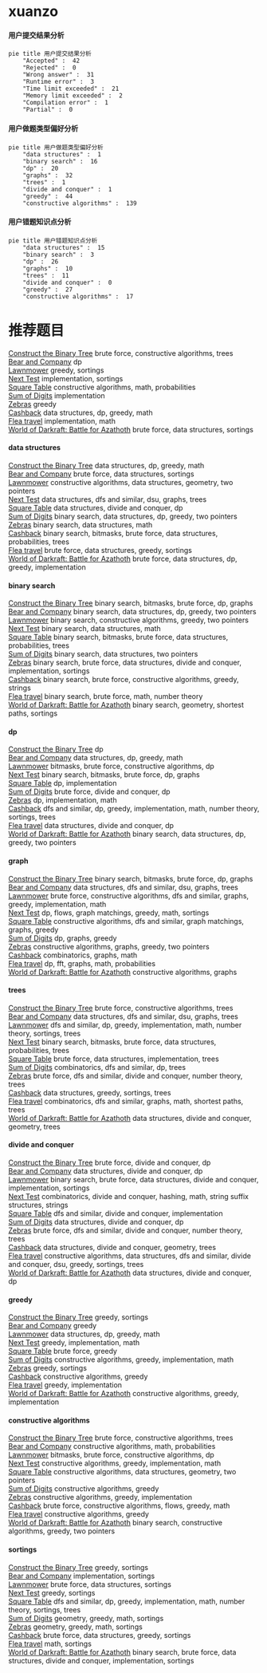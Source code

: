 # xuanzo
<!-- tabs:start -->
#### **用户提交结果分析**

```mermaid
pie title 用户提交结果分析
    "Accepted" :  42
    "Rejected" :  0
    "Wrong answer" :  31
    "Runtime error" :  3
    "Time limit exceeded" :  21
    "Memory limit exceeded" :  2
    "Compilation error" :  1
    "Partial" :  0
```
#### **用户做题类型偏好分析**

```mermaid
pie title 用户做题类型偏好分析
    "data structures" :  1
    "binary search" :  16
    "dp" :  20
    "graphs" :  32
    "trees" :  1
    "divide and conquer" :  1
    "greedy" :  44
    "constructive algorithms" :  139
```
#### **用户错题知识点分析**

```mermaid
pie title 用户错题知识点分析
    "data structures" :  15
    "binary search" :  3
    "dp" :  26
    "graphs" :  10
    "trees" :  11
    "divide and conquer" :  0
    "greedy" :  27
    "constructive algorithms" :  17
```
<!-- tabs:end -->
# 推荐题目
[Construct the Binary Tree](http://codeforces.com/problemset/problem/1311/E)		brute force,
                        constructive algorithms,
                        trees		  
[Bear and Company](https://codeforces.com/contest/791/problem/E)		dp		  
[Lawnmower](http://codeforces.com/problemset/problem/115/B)		greedy,
                        sortings		  
[Next Test](http://codeforces.com/problemset/problem/27/A)		implementation,
                        sortings		  
[Square Table](http://codeforces.com/problemset/problem/417/E)		constructive algorithms,
                        math,
                        probabilities		  
[Sum of Digits](http://codeforces.com/problemset/problem/102/B)		implementation		  
[Zebras](https://codeforces.com/contest/950/problem/C)		greedy		  
[Cashback](http://codeforces.com/problemset/problem/940/E)		data structures,
                        dp,
                        greedy,
                        math		  
[Flea travel](http://codeforces.com/problemset/problem/55/A)		implementation,
                        math		  
[World of Darkraft: Battle for Azathoth](https://codeforces.com/contest/1321/problem/E)		brute force,
                        data structures,
                        sortings		  
<!-- tabs:start -->
#### **data structures**
[Construct the Binary Tree](http://codeforces.com/problemset/problem/940/E)		data structures,
                        dp,
                        greedy,
                        math		  
[Bear and Company](https://codeforces.com/contest/1321/problem/E)		brute force,
                        data structures,
                        sortings		  
[Lawnmower](http://codeforces.com/problemset/problem/610/D)		constructive algorithms,
                        data structures,
                        geometry,
                        two pointers		  
[Next Test](http://codeforces.com/problemset/problem/609/E)		data structures,
                        dfs and similar,
                        dsu,
                        graphs,
                        trees		  
[Square Table](https://codeforces.com/contest/1484/problem/E)		data structures,
                        divide and conquer,
                        dp		  
[Sum of Digits](http://codeforces.com/problemset/problem/1492/C)		binary search,
                        data structures,
                        dp,
                        greedy,
                        two pointers		  
[Zebras](http://codeforces.com/problemset/problem/1490/G)		binary search,
                        data structures,
                        math		  
[Cashback](http://codeforces.com/problemset/problem/1479/D)		binary search,
                        bitmasks,
                        brute force,
                        data structures,
                        probabilities,
                        trees		  
[Flea travel](http://codeforces.com/problemset/problem/1497/A)		brute force,
                        data structures,
                        greedy,
                        sortings		  
[World of Darkraft: Battle for Azathoth](http://codeforces.com/problemset/problem/1491/C)		brute force,
                        data structures,
                        dp,
                        greedy,
                        implementation		  
#### **binary search**
[Construct the Binary Tree](http://codeforces.com/problemset/problem/1102/F)		binary search,
                        bitmasks,
                        brute force,
                        dp,
                        graphs		  
[Bear and Company](http://codeforces.com/problemset/problem/1492/C)		binary search,
                        data structures,
                        dp,
                        greedy,
                        two pointers		  
[Lawnmower](http://codeforces.com/problemset/problem/1463/D)		binary search,
                        constructive algorithms,
                        greedy,
                        two pointers		  
[Next Test](http://codeforces.com/problemset/problem/1490/G)		binary search,
                        data structures,
                        math		  
[Square Table](http://codeforces.com/problemset/problem/1479/D)		binary search,
                        bitmasks,
                        brute force,
                        data structures,
                        probabilities,
                        trees		  
[Sum of Digits](http://codeforces.com/problemset/problem/1436/E)		binary search,
                        data structures,
                        two pointers		  
[Zebras](http://codeforces.com/problemset/problem/1461/D)		binary search,
                        brute force,
                        data structures,
                        divide and conquer,
                        implementation,
                        sortings		  
[Cashback](http://codeforces.com/problemset/problem/1493/C)		binary search,
                        brute force,
                        constructive algorithms,
                        greedy,
                        strings		  
[Flea travel](http://codeforces.com/problemset/problem/1487/D)		binary search,
                        brute force,
                        math,
                        number theory		  
[World of Darkraft: Battle for Azathoth](http://codeforces.com/problemset/problem/1486/B)		binary search,
                        geometry,
                        shortest paths,
                        sortings		  
#### **dp**
[Construct the Binary Tree](https://codeforces.com/contest/791/problem/E)		dp		  
[Bear and Company](http://codeforces.com/problemset/problem/940/E)		data structures,
                        dp,
                        greedy,
                        math		  
[Lawnmower](http://codeforces.com/problemset/problem/868/C)		bitmasks,
                        brute force,
                        constructive algorithms,
                        dp		  
[Next Test](http://codeforces.com/problemset/problem/1102/F)		binary search,
                        bitmasks,
                        brute force,
                        dp,
                        graphs		  
[Square Table](http://codeforces.com/problemset/problem/10/B)		dp,
                        implementation		  
[Sum of Digits](http://codeforces.com/problemset/problem/372/B)		brute force,
                        divide and conquer,
                        dp		  
[Zebras](http://codeforces.com/problemset/problem/1180/A)		dp,
                        implementation,
                        math		  
[Cashback](http://codeforces.com/problemset/problem/1401/D)		dfs and similar,
                        dp,
                        greedy,
                        implementation,
                        math,
                        number theory,
                        sortings,
                        trees		  
[Flea travel](https://codeforces.com/contest/1484/problem/E)		data structures,
                        divide and conquer,
                        dp		  
[World of Darkraft: Battle for Azathoth](http://codeforces.com/problemset/problem/1492/C)		binary search,
                        data structures,
                        dp,
                        greedy,
                        two pointers		  
#### **graph**
[Construct the Binary Tree](http://codeforces.com/problemset/problem/1102/F)		binary search,
                        bitmasks,
                        brute force,
                        dp,
                        graphs		  
[Bear and Company](http://codeforces.com/problemset/problem/609/E)		data structures,
                        dfs and similar,
                        dsu,
                        graphs,
                        trees		  
[Lawnmower](http://codeforces.com/problemset/problem/1487/C)		brute force,
                        constructive algorithms,
                        dfs and similar,
                        graphs,
                        greedy,
                        implementation,
                        math		  
[Next Test](http://codeforces.com/problemset/problem/1437/C)		dp,
                        flows,
                        graph matchings,
                        greedy,
                        math,
                        sortings		  
[Square Table](http://codeforces.com/problemset/problem/1470/D)		constructive algorithms,
                        dfs and similar,
                        graph matchings,
                        graphs,
                        greedy		  
[Sum of Digits](http://codeforces.com/problemset/problem/1476/C)		dp,
                        graphs,
                        greedy		  
[Zebras](http://codeforces.com/problemset/problem/1304/D)		constructive algorithms,
                        graphs,
                        greedy,
                        two pointers		  
[Cashback](http://codeforces.com/problemset/problem/1475/C)		combinatorics,
                        graphs,
                        math		  
[Flea travel](http://codeforces.com/problemset/problem/553/E)		dp,
                        fft,
                        graphs,
                        math,
                        probabilities		  
[World of Darkraft: Battle for Azathoth](http://codeforces.com/problemset/problem/1495/C)		constructive algorithms,
                        graphs		  
#### **trees**
[Construct the Binary Tree](http://codeforces.com/problemset/problem/1311/E)		brute force,
                        constructive algorithms,
                        trees		  
[Bear and Company](http://codeforces.com/problemset/problem/609/E)		data structures,
                        dfs and similar,
                        dsu,
                        graphs,
                        trees		  
[Lawnmower](http://codeforces.com/problemset/problem/1401/D)		dfs and similar,
                        dp,
                        greedy,
                        implementation,
                        math,
                        number theory,
                        sortings,
                        trees		  
[Next Test](http://codeforces.com/problemset/problem/1479/D)		binary search,
                        bitmasks,
                        brute force,
                        data structures,
                        probabilities,
                        trees		  
[Square Table](http://codeforces.com/problemset/problem/1511/C)		brute force,
                        data structures,
                        implementation,
                        trees		  
[Sum of Digits](http://codeforces.com/problemset/problem/1499/F)		combinatorics,
                        dfs and similar,
                        dp,
                        trees		  
[Zebras](http://codeforces.com/problemset/problem/1491/E)		brute force,
                        dfs and similar,
                        divide and conquer,
                        number theory,
                        trees		  
[Cashback](http://codeforces.com/problemset/problem/1466/D)		data structures,
                        greedy,
                        sortings,
                        trees		  
[Flea travel](http://codeforces.com/problemset/problem/1495/D)		combinatorics,
                        dfs and similar,
                        graphs,
                        math,
                        shortest paths,
                        trees		  
[World of Darkraft: Battle for Azathoth](http://codeforces.com/problemset/problem/1303/G)		data structures,
                        divide and conquer,
                        geometry,
                        trees		  
#### **divide and conquer**
[Construct the Binary Tree](http://codeforces.com/problemset/problem/372/B)		brute force,
                        divide and conquer,
                        dp		  
[Bear and Company](https://codeforces.com/contest/1484/problem/E)		data structures,
                        divide and conquer,
                        dp		  
[Lawnmower](http://codeforces.com/problemset/problem/1461/D)		binary search,
                        brute force,
                        data structures,
                        divide and conquer,
                        implementation,
                        sortings		  
[Next Test](http://codeforces.com/problemset/problem/1466/G)		combinatorics,
                        divide and conquer,
                        hashing,
                        math,
                        string suffix structures,
                        strings		  
[Square Table](http://codeforces.com/problemset/problem/1490/D)		dfs and similar,
                        divide and conquer,
                        implementation		  
[Sum of Digits](https://codeforces.com/contest/1483/problem/C)		data structures,
                        divide and conquer,
                        dp		  
[Zebras](http://codeforces.com/problemset/problem/1491/E)		brute force,
                        dfs and similar,
                        divide and conquer,
                        number theory,
                        trees		  
[Cashback](http://codeforces.com/problemset/problem/1303/G)		data structures,
                        divide and conquer,
                        geometry,
                        trees		  
[Flea travel](http://codeforces.com/problemset/problem/1494/D)		constructive algorithms,
                        data structures,
                        dfs and similar,
                        divide and conquer,
                        dsu,
                        greedy,
                        sortings,
                        trees		  
[World of Darkraft: Battle for Azathoth](http://codeforces.com/problemset/problem/1482/E)		data structures,
                        divide and conquer,
                        dp		  
#### **greedy**
[Construct the Binary Tree](http://codeforces.com/problemset/problem/115/B)		greedy,
                        sortings		  
[Bear and Company](https://codeforces.com/contest/950/problem/C)		greedy		  
[Lawnmower](http://codeforces.com/problemset/problem/940/E)		data structures,
                        dp,
                        greedy,
                        math		  
[Next Test](http://codeforces.com/problemset/problem/1152/A)		greedy,
                        implementation,
                        math		  
[Square Table](https://codeforces.com/contest/1229/problem/A)		brute force,
                        greedy		  
[Sum of Digits](http://codeforces.com/problemset/problem/550/E)		constructive algorithms,
                        greedy,
                        implementation,
                        math		  
[Zebras](http://codeforces.com/problemset/problem/461/A)		greedy,
                        sortings		  
[Cashback](http://codeforces.com/problemset/problem/1017/C)		constructive algorithms,
                        greedy		  
[Flea travel](http://codeforces.com/problemset/problem/825/C)		greedy,
                        implementation		  
[World of Darkraft: Battle for Azathoth](http://codeforces.com/problemset/problem/1254/A)		constructive algorithms,
                        greedy,
                        implementation		  
#### **constructive algorithms**
[Construct the Binary Tree](http://codeforces.com/problemset/problem/1311/E)		brute force,
                        constructive algorithms,
                        trees		  
[Bear and Company](http://codeforces.com/problemset/problem/417/E)		constructive algorithms,
                        math,
                        probabilities		  
[Lawnmower](http://codeforces.com/problemset/problem/868/C)		bitmasks,
                        brute force,
                        constructive algorithms,
                        dp		  
[Next Test](http://codeforces.com/problemset/problem/550/E)		constructive algorithms,
                        greedy,
                        implementation,
                        math		  
[Square Table](http://codeforces.com/problemset/problem/610/D)		constructive algorithms,
                        data structures,
                        geometry,
                        two pointers		  
[Sum of Digits](http://codeforces.com/problemset/problem/1017/C)		constructive algorithms,
                        greedy		  
[Zebras](http://codeforces.com/problemset/problem/1254/A)		constructive algorithms,
                        greedy,
                        implementation		  
[Cashback](http://codeforces.com/problemset/problem/1426/E)		brute force,
                        constructive algorithms,
                        flows,
                        greedy,
                        math		  
[Flea travel](http://codeforces.com/problemset/problem/1493/A)		constructive algorithms,
                        greedy		  
[World of Darkraft: Battle for Azathoth](http://codeforces.com/problemset/problem/1463/D)		binary search,
                        constructive algorithms,
                        greedy,
                        two pointers		  
#### **sortings**
[Construct the Binary Tree](http://codeforces.com/problemset/problem/115/B)		greedy,
                        sortings		  
[Bear and Company](http://codeforces.com/problemset/problem/27/A)		implementation,
                        sortings		  
[Lawnmower](https://codeforces.com/contest/1321/problem/E)		brute force,
                        data structures,
                        sortings		  
[Next Test](http://codeforces.com/problemset/problem/461/A)		greedy,
                        sortings		  
[Square Table](http://codeforces.com/problemset/problem/1401/D)		dfs and similar,
                        dp,
                        greedy,
                        implementation,
                        math,
                        number theory,
                        sortings,
                        trees		  
[Sum of Digits](https://codeforces.com/contest/1496/problem/C)		geometry,
                        greedy,
                        math,
                        sortings		  
[Zebras](http://codeforces.com/problemset/problem/1495/A)		geometry,
                        greedy,
                        math,
                        sortings		  
[Cashback](http://codeforces.com/problemset/problem/1497/A)		brute force,
                        data structures,
                        greedy,
                        sortings		  
[Flea travel](http://codeforces.com/problemset/problem/1427/A)		math,
                        sortings		  
[World of Darkraft: Battle for Azathoth](http://codeforces.com/problemset/problem/1461/D)		binary search,
                        brute force,
                        data structures,
                        divide and conquer,
                        implementation,
                        sortings		  
<!-- tabs:end -->
